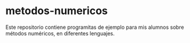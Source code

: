 # metodos-numericos

Este repositorio contiene programitas de ejemplo para mis alumnos sobre métodos numéricos, en diferentes lenguajes.
